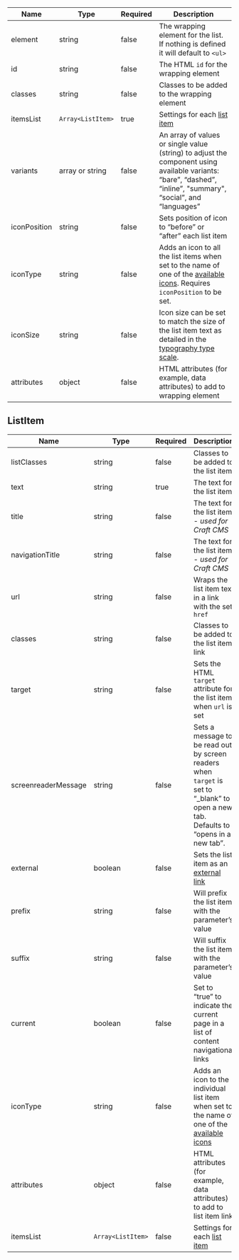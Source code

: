 | Name         | Type              | Required | Description                                                                                                                                                    |
| ------------ | ----------------- | -------- | -------------------------------------------------------------------------------------------------------------------------------------------------------------- |
| element      | string            | false    | The wrapping element for the list. If nothing is defined it will default to `<ul>`                                                                             |
| id           | string            | false    | The HTML `id` for the wrapping element                                                                                                                         |
| classes      | string            | false    | Classes to be added to the wrapping element                                                                                                                    |
| itemsList    | `Array<ListItem>` | true     | Settings for each [list item](#listitem)                                                                                                                       |
| variants     | array or string   | false    | An array of values or single value (string) to adjust the component using available variants: “bare”, “dashed”, “inline”, "summary", “social”, and “languages” |
| iconPosition | string            | false    | Sets position of icon to “before” or “after” each list item                                                                                                    |
| iconType     | string            | false    | Adds an icon to all the list items when set to the name of one of the [available icons](/foundations/icons#a-to-z). Requires `iconPosition` to be set.         |
| iconSize     | string            | false    | Icon size can be set to match the size of the list item text as detailed in the [typography type scale](/foundations/typography/#type-scale).                  |
| attributes   | object            | false    | HTML attributes (for example, data attributes) to add to wrapping element                                                                                      |

## ListItem

| Name                | Type              | Required | Description                                                                                                                            |
| ------------------- | ----------------- | -------- | -------------------------------------------------------------------------------------------------------------------------------------- |
| listClasses         | string            | false    | Classes to be added to the list item                                                                                                   |
| text                | string            | true     | The text for the list item                                                                                                             |
| title               | string            | false    | The text for the list item - _used for Craft CMS_                                                                                      |
| navigationTitle     | string            | false    | The text for the list item - _used for Craft CMS_                                                                                      |
| url                 | string            | false    | Wraps the list item text in a link with the set `href`                                                                                 |
| classes             | string            | false    | Classes to be added to the list item link                                                                                              |
| target              | string            | false    | Sets the HTML `target` attribute for the list item when `url` is set                                                                   |
| screenreaderMessage | string            | false    | Sets a message to be read out by screen readers when `target` is set to “\_blank” to open a new tab. Defaults to “opens in a new tab”. |
| external            | boolean           | false    | Sets the list item as an [external link](#external-links)                                                                              |
| prefix              | string            | false    | Will prefix the list item with the parameter’s value                                                                                   |
| suffix              | string            | false    | Will suffix the list item with the parameter’s value                                                                                   |
| current             | boolean           | false    | Set to “true” to indicate the current page in a list of content navigational links                                                     |
| iconType            | string            | false    | Adds an icon to the individual list item when set to the name of one of the [available icons](/foundations/icons#a-to-z)               |
| attributes          | object            | false    | HTML attributes (for example, data attributes) to add to list item link                                                                |
| itemsList           | `Array<ListItem>` | false    | Settings for each [list item](#listitem)                                                                                               |
